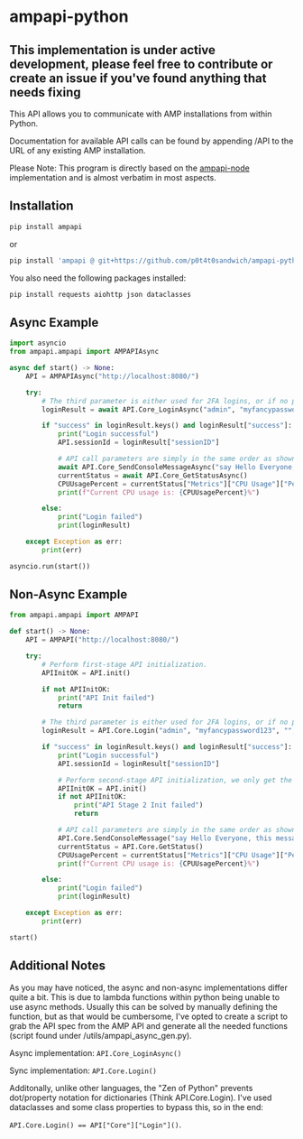 # ampapi-python

## This implementation is under active development, please feel free to contribute or create an issue if you've found anything that needs fixing

This API allows you to communicate with AMP installations from within Python.

Documentation for available API calls can be found by appending /API to the URL of any existing AMP installation.

Please Note: This program is directly based on the [ampapi-node](https://github.com/CubeCoders/ampapi-node) implementation and is almost verbatim in most aspects.

## Installation

```bash
pip install ampapi
```

or

```bash
pip install 'ampapi @ git+https://github.com/p0t4t0sandwich/ampapi-python.git'
```

You also need the following packages installed:

```bash
pip install requests aiohttp json dataclasses
```

## Async Example

```python
import asyncio
from ampapi.ampapi import AMPAPIAsync

async def start() -> None:
    API = AMPAPIAsync("http://localhost:8080/")

    try:
        # The third parameter is either used for 2FA logins, or if no password is specified to use a remembered token from a previous login, or a service login token.
        loginResult = await API.Core_LoginAsync("admin", "myfancypassword123", "", False)

        if "success" in loginResult.keys() and loginResult["success"]:
            print("Login successful")
            API.sessionId = loginResult["sessionID"]

            # API call parameters are simply in the same order as shown in the documentation.
            await API.Core_SendConsoleMessageAsync("say Hello Everyone, this message was sent from the Python API!")
            currentStatus = await API.Core_GetStatusAsync()
            CPUUsagePercent = currentStatus["Metrics"]["CPU Usage"]["Percent"]
            print(f"Current CPU usage is: {CPUUsagePercent}%")

        else:
            print("Login failed")
            print(loginResult)

    except Exception as err:
        print(err)

asyncio.run(start())
```

## Non-Async Example

```python
from ampapi.ampapi import AMPAPI

def start() -> None:
    API = AMPAPI("http://localhost:8080/")

    try:
        # Perform first-stage API initialization.
        APIInitOK = API.init()

        if not APIInitOK:
            print("API Init failed")
            return

        # The third parameter is either used for 2FA logins, or if no password is specified to use a remembered token from a previous login, or a service login token.
        loginResult = API.Core.Login("admin", "myfancypassword123", "", False)

        if "success" in loginResult.keys() and loginResult["success"]:
            print("Login successful")
            API.sessionId = loginResult["sessionID"]

            # Perform second-stage API initialization, we only get the full API data once we're logged in.
            APIInitOK = API.init()
            if not APIInitOK:
                print("API Stage 2 Init failed")
                return

            # API call parameters are simply in the same order as shown in the documentation.
            API.Core.SendConsoleMessage("say Hello Everyone, this message was sent from the Python API!")
            currentStatus = API.Core.GetStatus()
            CPUUsagePercent = currentStatus["Metrics"]["CPU Usage"]["Percent"]
            print(f"Current CPU usage is: {CPUUsagePercent}%")

        else:
            print("Login failed")
            print(loginResult)

    except Exception as err:
        print(err)

start()
```

## Additional Notes

As you may have noticed, the async and non-async implementations differ quite a bit. This is due to lambda functions within python being unable to use async methods. Usually this can be solved by manually defining the function, but as that would be cumbersome, I've opted to create a script to grab the API spec from the AMP API and generate all the needed functions (script found under /utils/ampapi_async_gen.py).

Async implementation: `API.Core_LoginAsync()`

Sync implementation: `API.Core.Login()`

Additonally, unlike other languages, the "Zen of Python" prevents dot/property notation for dictionaries (Think API.Core.Login). I've used dataclasses and some class properties to bypass this, so in the end:

`API.Core.Login() == API["Core"]["Login"]()`.
